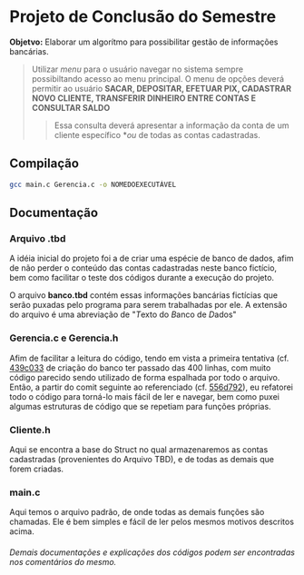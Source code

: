 # Projeto de Conclusão do Semestre
**Objetvo:** Elaborar um algorítmo para possibilitar gestão de informações bancárias.

> Utilizar *menu* para o usuário navegar no sistema sempre possibiltando acesso ao menu principal. O menu de opções deverá permitir ao usuário **SACAR, DEPOSITAR, EFETUAR PIX, CADASTRAR NOVO CLIENTE, TRANSFERIR DINHEIRO ENTRE CONTAS E CONSULTAR SALDO** 
> > Essa consulta deverá apresentar a informação da conta de um cliente específico **ou* de todas as contas cadastradas.

## Compilação 

```bash
gcc main.c Gerencia.c -o NOMEDOEXECUTÁVEL
```

## Documentação 
### Arquivo .tbd
A idéia inicial do projeto foi a de criar uma espécie de banco de dados, afim de não perder o conteúdo das contas cadastradas neste banco fictício, bem como facilitar o teste dos códigos durante a execução do projeto. 

O arquivo **banco.tbd** contém essas informações bancárias fictícias que serão puxadas pelo programa para serem trabalhadas por ele. A extensão do arquivo é uma abreviação de "*T*exto do *B*anco de *D*ados" 

### Gerencia.c e Gerencia.h 
Afim de facilitar a leitura do código, tendo em vista a primeira tentativa (cf. [439c033](https://github.com/gabrielcoelho/ial002-2023/commit/439c03374b42106dc1e27504a8e1cb7dfcaebffd) de criação do banco ter passado das 400 linhas, com muito código parecido sendo utilizado de forma espalhada por todo o arquivo. Então, a partir do comit seguinte ao referenciado (cf. [556d792](https://github.com/GabrielCoelho/IAL002-2023/commit/556d79294b6245198b4da0660711ab3a9ba8a91c)), eu refatorei todo o código para torná-lo mais fácil de ler e navegar, bem como puxei algumas estruturas de código que se repetiam para funções próprias.

### Cliente.h 
Aqui se encontra a base do Struct no qual armazenaremos as contas cadastradas (provenientes do Arquivo TBD), e de todas as demais que forem criadas. 

### main.c 
Aqui temos o arquivo padrão, de onde todas as demais funções são chamadas. Ele é bem simples e fácil de ler pelos mesmos motivos descritos acima. 

###### Demais documentações e explicações dos códigos podem ser encontradas nos comentários do mesmo.

